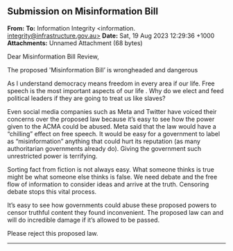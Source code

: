 ## Submission on Misinformation Bill

**From:**
**To:** Information Integrity <information. [integrity@infrastructure.gov.au>](mailto:information._integrity@infrastructure.gov.au)
**Date:** Sat, 19 Aug 2023 12:29:36 +1000
**Attachments:** Unnamed Attachment (68 bytes)

Dear Misinformation Bill Review,

The proposed 'Misinformation Bill’ is wrongheaded and dangerous

As I understand democracy means freedom in every area if our life. Free speech is the most important aspects of our
life . Why do we elect and feed political leaders if they are going to treat us like slaves?

Even social media companies such as Meta and Twitter have voiced their concerns over the proposed law because
it’s easy to see how the power given to the ACMA could be abused. Meta said that the law would have a “chilling”
effect on free speech. It would be easy for a government to label as “misinformation” anything that could hurt its
reputation (as many authoritarian governments already do). Giving the government such unrestricted power is
terrifying.

Sorting fact from fiction is not always easy. What someone thinks is true might be what someone else thinks is false.
We need debate and the free flow of information to consider ideas and arrive at the truth. Censoring debate stops this
vital process.

It’s easy to see how governments could abuse these proposed powers to censor truthful content they found
inconvenient. The proposed law can and will do incredible damage if it’s allowed to be passed.

Please reject this proposed law.


-----

